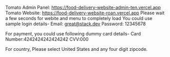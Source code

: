 Tomato Admin Panel: https://food-delivery-website-admin-ten.vercel.app
Tomato Website: https://food-delivery-website-roan.vercel.app
Please wait a few seconds for webite and menu to completely load
You could use sample login details-
Email: great@stack.dev
Password: 12345678

For payment, you could use following dummy card details-
Card Number:4242424242424242
CVV:000

For country, Please select United States and any four digit zipcode.

